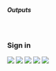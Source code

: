 <h5>Outputs</h5>
<br>
<h3>Sign in</h3>
<img src="[URL](https://drive.google.com/file/d/1_Fk7DH5c42ruzPh3W7Wsg60kL6d1KbZi/view?usp=sharing)https://drive.google.com/file/d/1_Fk7DH5c42ruzPh3W7Wsg60kL6d1KbZi/view?usp=sharing">
<img src="URL">
<img src="URL">
<img src="URL">
<img src="URL">
